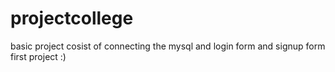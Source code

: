 # projectcollege
 
basic project cosist of connecting the mysql and login form and signup form first project :)
